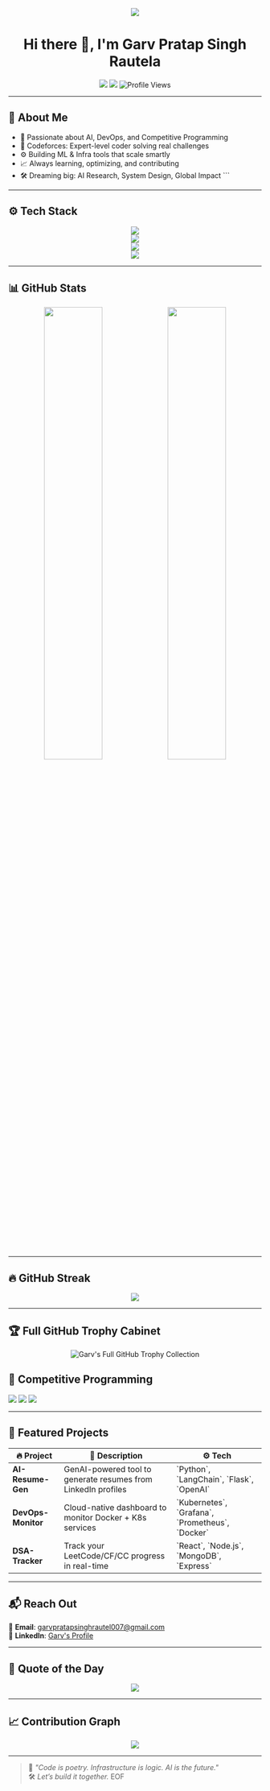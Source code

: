 
<!-- Typing Animation Header -->
<p align="center">
  <img src="https://readme-typing-svg.demolab.com?font=Fira+Code&size=24&duration=3000&pause=1000&color=F700FF&center=true&vCenter=true&width=700&lines=👨‍💻+ML+%26+DevOps+Developer;⚔️+Competitive+Programmer;🚀+Building+Smart+Systems+for+Tomorrow;🔥+Always+Learning+%7C+Always+Shipping">
</p>

<h1 align="center">Hi there 👋, I'm Garv Pratap Singh Rautela</h1>

<p align="center">
  <a href="https://www.linkedin.com/in/garv-pratap-singh-rautela-89354524b/"><img src="https://img.shields.io/badge/LinkedIn-blue?style=flat-square&logo=linkedin" /></a>
  <a href="mailto:garvpratapsinghrautel007@gmail.com"><img src="https://img.shields.io/badge/Gmail-D14836?style=flat-square&logo=gmail&logoColor=white" /></a>
  <img src="https://komarev.com/ghpvc/?username=garv1garv&style=flat-square&color=brightgreen" alt="Profile Views" />
</p>

---

## 🧠 About Me


+ 🔭 Passionate about AI, DevOps, and Competitive Programming
+ 🧠 Codeforces: Expert-level coder solving real challenges
+ ⚙️ Building ML & Infra tools that scale smartly
+ 📈 Always learning, optimizing, and contributing
+ 🛠️ Dreaming big: AI Research, System Design, Global Impact
\`\`\`

---

## ⚙️ Tech Stack

<p align="center">
  <img src="https://skillicons.dev/icons?i=python,cpp,bash,linux,docker,kubernetes,aws" />
  <br>
  <img src="https://skillicons.dev/icons?i=tensorflow,pytorch,fastapi,jupyter,flask" />
  <br>
  <img src="https://skillicons.dev/icons?i=nodejs,react,mongodb,mysql" />
  <br>
  <img src="https://skillicons.dev/icons?i=git,github,vscode,postman,figma" />
</p>

---

## 📊 GitHub Stats

<p align="center">
  <img width="48%" src="https://github-readme-stats.vercel.app/api?username=garv1garv&show_icons=true&theme=tokyonight&count_private=true&hide_border=true" />
  <img width="48%" src="https://github-readme-stats.vercel.app/api/top-langs/?username=garv1garv&layout=compact&theme=tokyonight&hide_border=true" />
</p>

---

## 🔥 GitHub Streak

<p align="center">
  <img src="https://github-readme-streak-stats.herokuapp.com/?user=garv1garv&theme=tokyonight&hide_border=true&fire=F700FF" />
</p>

---

## 🏆 Full GitHub Trophy Cabinet
<p align="center">
  <img 
    src="https://github-profile-trophy.vercel.app/?username=garv1garv&theme=matrix&column=7&no-frame=true&no-bg=true&margin-w=15&rank=SECRET,SSS,SS,S,AAA,AA,A,B,C"
    alt="Garv's Full GitHub Trophy Collection"
  />
</p>


## 🧠 Competitive Programming

<p>
  <img src="https://img.shields.io/badge/Codeforces-_infinite_-blue?style=flat-square&logo=codeforces" />
  <img src="https://img.shields.io/badge/LeetCode-800%2B-orange?style=flat-square&logo=leetcode" />
  <img src="https://img.shields.io/badge/CodeChef-4★-brightgreen?style=flat-square&logo=codechef" />
</p>

---

## 🚀 Featured Projects

| 🔥 Project | 📘 Description | ⚙️ Tech |
|-----------|----------------|--------|
| **AI-Resume-Gen** | GenAI-powered tool to generate resumes from LinkedIn profiles | \`Python\`, \`LangChain\`, \`Flask\`, \`OpenAI\` |
| **DevOps-Monitor** | Cloud-native dashboard to monitor Docker + K8s services | \`Kubernetes\`, \`Grafana\`, \`Prometheus\`, \`Docker\` |
| **DSA-Tracker** | Track your LeetCode/CF/CC progress in real-time | \`React\`, \`Node.js\`, \`MongoDB\`, \`Express\` |

---

## 📬 Reach Out

📧 **Email**: garvpratapsinghrautel007@gmail.com  
🔗 **LinkedIn**: [Garv's Profile](https://www.linkedin.com/in/garv-pratap-singh-rautela-89354524b/)

---

## 🧠 Quote of the Day

<p align="center">
  <img src="https://quotes-github-readme.vercel.app/api?type=horizontal&theme=tokyonight" />
</p>

---

## 📈 Contribution Graph

<p align="center">
  <img src="https://github-readme-activity-graph.cyclic.app/graph?username=garv1garv&theme=react-dark&hide_border=true&area=true" />
</p>

---

> 🧠 _"Code is poetry. Infrastructure is logic. AI is the future."_  
> 🛠 *Let’s build it together.*
EOF


